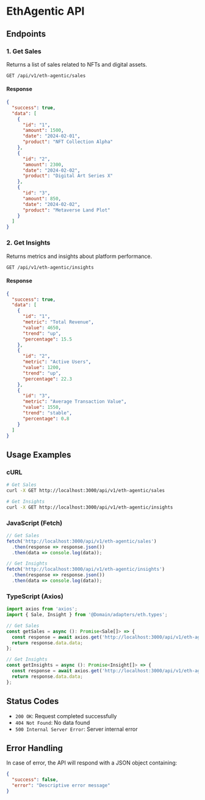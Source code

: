# EthAgentic API

## Endpoints

### 1. Get Sales

Returns a list of sales related to NFTs and digital assets.

```http
GET /api/v1/eth-agentic/sales
```

#### Response

```json
{
  "success": true,
  "data": [
    {
      "id": "1",
      "amount": 1500,
      "date": "2024-02-01",
      "product": "NFT Collection Alpha"
    },
    {
      "id": "2",
      "amount": 2300,
      "date": "2024-02-02",
      "product": "Digital Art Series X"
    },
    {
      "id": "3",
      "amount": 850,
      "date": "2024-02-02",
      "product": "Metaverse Land Plot"
    }
  ]
}
```

### 2. Get Insights

Returns metrics and insights about platform performance.

```http
GET /api/v1/eth-agentic/insights
```

#### Response

```json
{
  "success": true,
  "data": [
    {
      "id": "1",
      "metric": "Total Revenue",
      "value": 4650,
      "trend": "up",
      "percentage": 15.5
    },
    {
      "id": "2",
      "metric": "Active Users",
      "value": 1200,
      "trend": "up",
      "percentage": 22.3
    },
    {
      "id": "3",
      "metric": "Average Transaction Value",
      "value": 1550,
      "trend": "stable",
      "percentage": 0.8
    }
  ]
}
```

## Usage Examples

### cURL

```bash
# Get Sales
curl -X GET http://localhost:3000/api/v1/eth-agentic/sales

# Get Insights
curl -X GET http://localhost:3000/api/v1/eth-agentic/insights
```

### JavaScript (Fetch)

```javascript
// Get Sales
fetch('http://localhost:3000/api/v1/eth-agentic/sales')
  .then(response => response.json())
  .then(data => console.log(data));

// Get Insights
fetch('http://localhost:3000/api/v1/eth-agentic/insights')
  .then(response => response.json())
  .then(data => console.log(data));
```

### TypeScript (Axios)

```typescript
import axios from 'axios';
import { Sale, Insight } from '@Domain/adapters/eth.types';

// Get Sales
const getSales = async (): Promise<Sale[]> => {
  const response = await axios.get('http://localhost:3000/api/v1/eth-agentic/sales');
  return response.data.data;
};

// Get Insights
const getInsights = async (): Promise<Insight[]> => {
  const response = await axios.get('http://localhost:3000/api/v1/eth-agentic/insights');
  return response.data.data;
};
```

## Status Codes

- `200 OK`: Request completed successfully
- `404 Not Found`: No data found
- `500 Internal Server Error`: Server internal error

## Error Handling

In case of error, the API will respond with a JSON object containing:

```json
{
  "success": false,
  "error": "Descriptive error message"
}